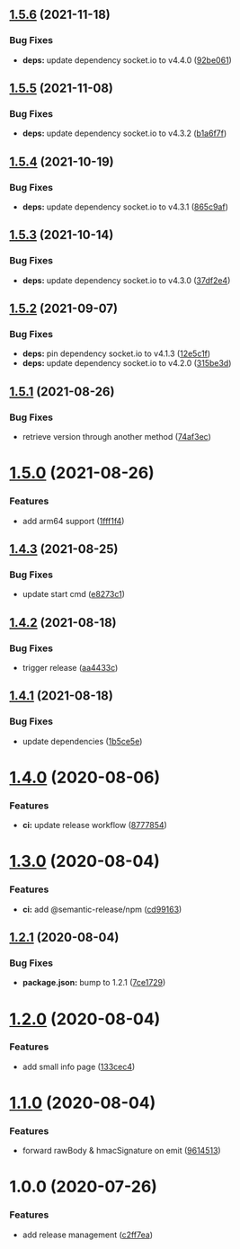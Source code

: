## [1.5.6](https://github.com/AlexanderBabel/nello-backend/compare/v1.5.5...v1.5.6) (2021-11-18)


### Bug Fixes

* **deps:** update dependency socket.io to v4.4.0 ([92be061](https://github.com/AlexanderBabel/nello-backend/commit/92be061c6da010947cf41bd919846ac8a6936a1e))

## [1.5.5](https://github.com/AlexanderBabel/nello-backend/compare/v1.5.4...v1.5.5) (2021-11-08)


### Bug Fixes

* **deps:** update dependency socket.io to v4.3.2 ([b1a6f7f](https://github.com/AlexanderBabel/nello-backend/commit/b1a6f7fb46ff3e27fe76606c76a1501dec0221eb))

## [1.5.4](https://github.com/AlexanderBabel/nello-backend/compare/v1.5.3...v1.5.4) (2021-10-19)


### Bug Fixes

* **deps:** update dependency socket.io to v4.3.1 ([865c9af](https://github.com/AlexanderBabel/nello-backend/commit/865c9af936489c492077ff6234af348ea4f5db87))

## [1.5.3](https://github.com/AlexanderBabel/nello-backend/compare/v1.5.2...v1.5.3) (2021-10-14)


### Bug Fixes

* **deps:** update dependency socket.io to v4.3.0 ([37df2e4](https://github.com/AlexanderBabel/nello-backend/commit/37df2e4f58f0e13088f14a91b9797a68535d52dc))

## [1.5.2](https://github.com/AlexanderBabel/nello-backend/compare/v1.5.1...v1.5.2) (2021-09-07)


### Bug Fixes

* **deps:** pin dependency socket.io to v4.1.3 ([12e5c1f](https://github.com/AlexanderBabel/nello-backend/commit/12e5c1feed8e80826f78a6fb3b5ac113269ed2fe))
* **deps:** update dependency socket.io to v4.2.0 ([315be3d](https://github.com/AlexanderBabel/nello-backend/commit/315be3dcd1dd7a736183f7e709f46c794a899e1e))

## [1.5.1](https://github.com/AlexanderBabel/nello-backend/compare/v1.5.0...v1.5.1) (2021-08-26)


### Bug Fixes

* retrieve version through another method ([74af3ec](https://github.com/AlexanderBabel/nello-backend/commit/74af3ec16b86d00cc9de4d67cc953c7782163206))

# [1.5.0](https://github.com/AlexanderBabel/nello-backend/compare/v1.4.3...v1.5.0) (2021-08-26)


### Features

* add arm64 support ([1fff1f4](https://github.com/AlexanderBabel/nello-backend/commit/1fff1f48b9f695b0f2466fae963a7d8a13086a24))

## [1.4.3](https://github.com/AlexanderBabel/nello-backend/compare/v1.4.2...v1.4.3) (2021-08-25)


### Bug Fixes

* update start cmd ([e8273c1](https://github.com/AlexanderBabel/nello-backend/commit/e8273c1e9c5bd5e4f24808780cf61f0bca280d29))

## [1.4.2](https://github.com/AlexanderBabel/nello-backend/compare/v1.4.1...v1.4.2) (2021-08-18)


### Bug Fixes

* trigger release ([aa4433c](https://github.com/AlexanderBabel/nello-backend/commit/aa4433cc25f94c9a4eead82078f035181e5c6d55))

## [1.4.1](https://github.com/AlexanderBabel/nello-backend/compare/v1.4.0...v1.4.1) (2021-08-18)


### Bug Fixes

* update dependencies ([1b5ce5e](https://github.com/AlexanderBabel/nello-backend/commit/1b5ce5e5d543337a832ca0ed49c0786123940401))

# [1.4.0](https://github.com/AlexanderBabel/nello-backend/compare/v1.3.0...v1.4.0) (2020-08-06)


### Features

* **ci:** update release workflow ([8777854](https://github.com/AlexanderBabel/nello-backend/commit/87778544bbf40dcd6143eaa0f8ca1d6d94cdcf51))

# [1.3.0](https://github.com/AlexanderBabel/nello-backend/compare/v1.2.1...v1.3.0) (2020-08-04)


### Features

* **ci:** add @semantic-release/npm ([cd99163](https://github.com/AlexanderBabel/nello-backend/commit/cd99163dfb4d0f7c902cc08b71ec013956d68155))

## [1.2.1](https://github.com/AlexanderBabel/nello-backend/compare/v1.2.0...v1.2.1) (2020-08-04)


### Bug Fixes

* **package.json:** bump to 1.2.1 ([7ce1729](https://github.com/AlexanderBabel/nello-backend/commit/7ce1729f4f78dc1415e0cc054e10bd2f3a9462ca))

# [1.2.0](https://github.com/AlexanderBabel/nello-backend/compare/v1.1.0...v1.2.0) (2020-08-04)


### Features

* add small info page ([133cec4](https://github.com/AlexanderBabel/nello-backend/commit/133cec4be5c3e4335282163c6ae6ed02b737cbe3))

# [1.1.0](https://github.com/AlexanderBabel/nello-backend/compare/v1.0.0...v1.1.0) (2020-08-04)


### Features

* forward rawBody & hmacSignature on emit ([9614513](https://github.com/AlexanderBabel/nello-backend/commit/9614513c88ec78c0e18a2fdb46c2f5065df08800))

# 1.0.0 (2020-07-26)


### Features

* add release management ([c2ff7ea](https://github.com/AlexanderBabel/nello-backend/commit/c2ff7ea3d4ab8f354bc29ab5841b01ee4a46d1c6))
